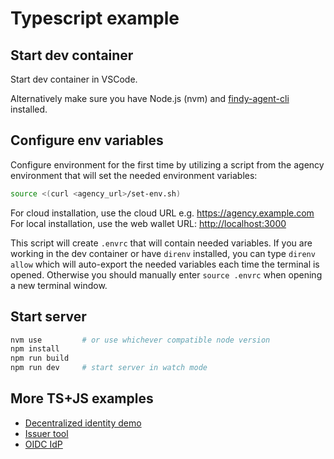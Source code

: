 # Typescript example

## Start dev container

Start dev container in VSCode.

Alternatively make sure you have Node.js (nvm) and
[findy-agent-cli](https://github.com/findy-network/findy-agent-cli#installation) installed.

## Configure env variables

Configure environment for the first time by utilizing a script from the agency environment
that will set the needed environment variables:

```bash
source <(curl <agency_url>/set-env.sh)
```

For cloud installation, use the cloud URL e.g. <https://agency.example.com>
For local installation, use the web wallet URL: <http://localhost:3000>

This script will create `.envrc` that will contain needed variables.
If you are working in the dev container or have `direnv` installed,
you can type `direnv allow` which will auto-export the needed variables each time
the terminal is opened.
Otherwise you should manually enter `source .envrc` when opening a new terminal window.

## Start server

```bash
nvm use         # or use whichever compatible node version
npm install
npm run build
npm run dev     # start server in watch mode
```

## More TS+JS examples

* [Decentralized identity demo](https://github.com/findy-network/agency-demo)
* [Issuer tool](https://github.com/findy-network/findy-issuer-tool)
* [OIDC IdP](https://github.com/findy-network/findy-oidc-provider)
